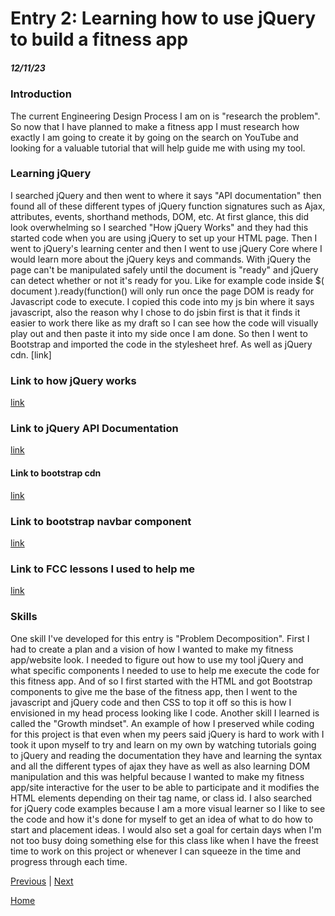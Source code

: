 # Entry 2: Learning how to use jQuery to build a fitness app
##### 12/11/23

### Introduction
The current Engineering Design Process I am on is "research the problem". So now that I have planned to make a fitness app I must research how exactly I am going to create it by going on the search on YouTube and looking for a valuable tutorial that will help guide me with using my tool.
### Learning jQuery
I searched jQuery and then went to where it says "API documentation" then found all of these different types of jQuery function signatures such as Ajax, attributes, events, shorthand methods, DOM, etc. At first glance, this did look overwhelming so I searched "How jQuery Works" and they had this started code when you are using jQuery to set up your HTML page. Then I went to jQuery's learning center and then I went to use jQuery Core where I would learn more about the jQuery keys and commands. With jQuery the page can't be manipulated safely until the document is "ready" and jQuery can detect whether or not it's ready for you. Like for example code inside $( document ).ready(function() will only run once the page DOM is ready for Javascript code to execute. I copied this code into my js bin where it says javascript, also the reason why I chose to do jsbin first is that it finds it easier to work there like as my draft so I can see how the code will visually play out and then paste it into my side once I am done.
So then I went to Bootstrap and imported the code in the stylesheet href. As well as jQuery cdn.
[link]
### Link to how jQuery works
[link](https://learn.jquery.com/about-jquery/how-jquery-works/)
### Link to jQuery API Documentation
[link](https://api.jquery.com/)
#### Link to bootstrap cdn
[link](https://getbootstrap.com/docs/4.1/getting-started/introduction/#quick-start)

### Link to bootstrap navbar component
[link](https://getbootstrap.com/docs/5.3/components/navbar/)
### Link to FCC lessons I used to help me
[link]()
### Skills
One skill I've developed for this entry is "Problem Decomposition". First I had to create a plan and a vision of how I wanted to make my fitness app/website look. I needed to figure out how to use my tool jQuery and what specific components I needed to use to help me execute the code for this fitness app. And of so I first started with the HTML and got Bootstrap components to give me the base of the fitness app, then I went to the javascript and jQuery code and then CSS to top it off so this is how I envisioned in my head process looking like I code.
Another skill I learned is called the "Growth mindset". An example of how I preserved while coding for this project is that even when my peers said jQuery is hard to work with I took it upon myself to try and learn on my own by watching tutorials going to jQuery and reading the documentation they have and learning the syntax and all the different types of ajax they have as well as also learning DOM manipulation and this was helpful because I wanted to make my fitness app/site interactive for the user to be able to participate and it modifies the HTML elements depending on their tag name, or class id. I also searched for jQuery code examples because I am a more visual learner so I like to see the code and how it's done for myself to get an idea of what to do how to start and placement ideas. I would also set a goal for certain days when I'm not too busy doing something else for this class like when I have the freest time to work on this project or whenever I can squeeze in the time and progress through each time.



[Previous](entry01.md) | [Next](entry03.md)

[Home](../README.md)
